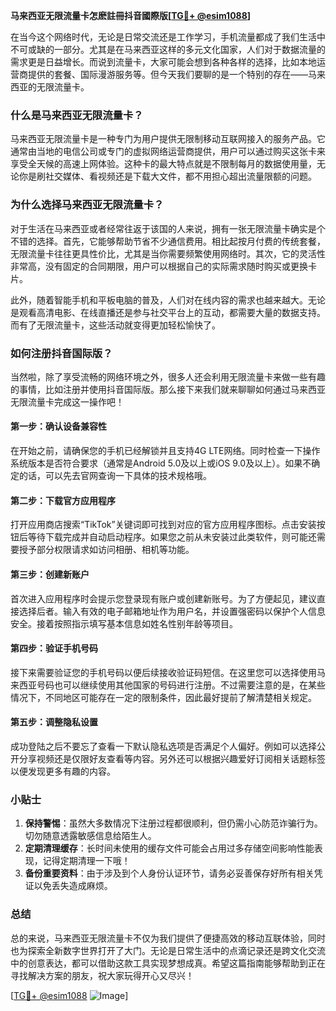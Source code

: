 **马来西亚无限流量卡怎麽註冊抖音國際版[[TG💪+ @esim1088](https://t.me/s/esim1088)]**

在当今这个网络时代，无论是日常交流还是工作学习，手机流量都成了我们生活中不可或缺的一部分。尤其是在马来西亚这样的多元文化国家，人们对于数据流量的需求更是日益增长。而说到流量卡，大家可能会想到各种各样的选择，比如本地运营商提供的套餐、国际漫游服务等。但今天我们要聊的是一个特别的存在——马来西亚的无限流量卡。

### 什么是马来西亚无限流量卡？

马来西亚无限流量卡是一种专门为用户提供无限制移动互联网接入的服务产品。它通常由当地的电信公司或专门的虚拟网络运营商提供，用户可以通过购买这张卡来享受全天候的高速上网体验。这种卡的最大特点就是不限制每月的数据使用量，无论你是刷社交媒体、看视频还是下载大文件，都不用担心超出流量限额的问题。

### 为什么选择马来西亚无限流量卡？

对于生活在马来西亚或者经常往返于该国的人来说，拥有一张无限流量卡确实是个不错的选择。首先，它能够帮助节省不少通信费用。相比起按月付费的传统套餐，无限流量卡往往更具性价比，尤其是当你需要频繁使用网络时。其次，它的灵活性非常高，没有固定的合同期限，用户可以根据自己的实际需求随时购买或更换卡片。

此外，随着智能手机和平板电脑的普及，人们对在线内容的需求也越来越大。无论是观看高清电影、在线直播还是参与社交平台上的互动，都需要大量的数据支持。而有了无限流量卡，这些活动就变得更加轻松愉快了。

### 如何注册抖音国际版？

当然啦，除了享受流畅的网络环境之外，很多人还会利用无限流量卡来做一些有趣的事情，比如注册并使用抖音国际版。那么接下来我们就来聊聊如何通过马来西亚无限流量卡完成这一操作吧！

#### 第一步：确认设备兼容性

在开始之前，请确保您的手机已经解锁并且支持4G LTE网络。同时检查一下操作系统版本是否符合要求（通常是Android 5.0及以上或iOS 9.0及以上）。如果不确定的话，可以先去官网查询一下具体的技术规格哦。

#### 第二步：下载官方应用程序

打开应用商店搜索“TikTok”关键词即可找到对应的官方应用程序图标。点击安装按钮后等待下载完成并自动启动程序。如果您之前从未安装过此类软件，则可能还需要授予部分权限请求如访问相册、相机等功能。

#### 第三步：创建新账户

首次进入应用程序时会提示您登录现有账户或创建新账号。为了方便起见，建议直接选择后者。输入有效的电子邮箱地址作为用户名，并设置强密码以保护个人信息安全。接着按照指示填写基本信息如姓名性别年龄等项目。

#### 第四步：验证手机号码

接下来需要验证您的手机号码以便后续接收验证码短信。在这里您可以选择使用马来西亚号码也可以继续使用其他国家的号码进行注册。不过需要注意的是，在某些情况下，不同地区可能存在一定的限制条件，因此最好提前了解清楚相关规定。

#### 第五步：调整隐私设置

成功登陆之后不要忘了查看一下默认隐私选项是否满足个人偏好。例如可以选择公开分享视频还是仅限好友查看等内容。另外还可以根据兴趣爱好订阅相关话题标签以便发现更多有趣的内容。

### 小贴士

1. **保持警惕**：虽然大多数情况下注册过程都很顺利，但仍需小心防范诈骗行为。切勿随意透露敏感信息给陌生人。
2. **定期清理缓存**：长时间未使用的缓存文件可能会占用过多存储空间影响性能表现，记得定期清理一下哦！
3. **备份重要资料**：由于涉及到个人身份认证环节，请务必妥善保存好所有相关凭证以免丢失造成麻烦。

### 总结

总的来说，马来西亚无限流量卡不仅为我们提供了便捷高效的移动互联体验，同时也为探索全新数字世界打开了大门。无论是日常生活中的点滴记录还是跨文化交流中的创意表达，都可以借助这款工具实现梦想成真。希望这篇指南能够帮助到正在寻找解决方案的朋友，祝大家玩得开心又尽兴！

[[TG💪+ @esim1088](https://t.me/s/esim1088) ![Image](https://i.postimg.cc/4NQfJmqS/Snipaste-2025-05-13-00-14-12.png)]